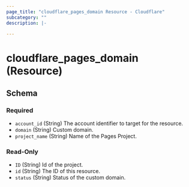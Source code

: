 ```yaml
---
page_title: "cloudflare_pages_domain Resource - Cloudflare"
subcategory: ""
description: |-
  
---
```


# cloudflare_pages_domain (Resource)




<!-- schema generated by tfplugindocs -->
## Schema

### Required

- `account_id` (String) The account identifier to target for the resource.
- `domain` (String) Custom domain.
- `project_name` (String) Name of the Pages Project.

### Read-Only

- `ID` (String) Id of the project.
- `id` (String) The ID of this resource.
- `status` (String) Status of the custom domain.


